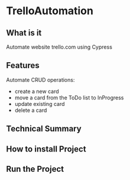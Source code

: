 # TrelloAutomation

## What is it
Automate website trello.com using Cypress

## Features
Automate CRUD operations:
  - create a new card
  - move a card from the ToDo list to InProgress
  - update existing card
  - delete a card

## Technical Summary

## How to install Project

## Run the Project
